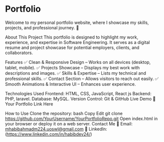 # Portfolio
Welcome to my personal portfolio website, where I showcase my skills, projects, and professional journey. 🚀

About This Project
This portfolio is designed to highlight my work, experience, and expertise in Software Engineering. It serves as a digital resume and project showcase for potential employers, clients, and collaborators.

Features
✅ Clean & Responsive Design – Works on all devices (desktop, tablet, mobile).
✅ Projects Showcase – Displays my best work with descriptions and images.
✅ Skills & Expertise – Lists my technical and professional skills.
✅ Contact Section – Allows visitors to reach out easily.
✅ Smooth Animations & Interactive UI – Enhances user experience.

Technologies Used
Frontend: HTML, CSS, JavaScript, React js 
Backend: PHP, laravel.
Database: MySQL.
Version Control: Git & GitHub
Live Demo
🔗 Your Portfolio Link Here

How to Use
Clone the repository:
bash
Copy
Edit
git clone https://github.com/YourUsername/YourPortfolioRepo.git
Open index.html in your browser or deploy it on a web server.
Contact Me
📧 Email: mhabibahmadm224.uoswl@gmail.com
🔗 LinkedIn: (https://www.linkedin.com/in/habibdev24/)
